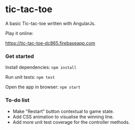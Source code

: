 # tic-tac-toe

A basic Tic-tac-toe written with AngularJs.

Play it online:

https://tic-tac-toe-dc865.firebaseapp.com

### Get started
Install dependencies: `npm install`

Run unit tests: `npm test`

Open the app in browser: `npm start`

### To-do list
 * Make "Restart" button contextual to game state.
 * Add CSS animation to visualise the winning line.
 * Add more unit test coverage for the controller methods.
 
